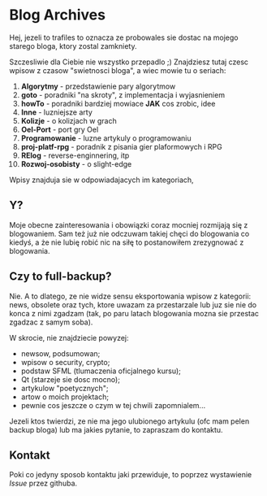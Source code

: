 # Blog Archives

Hej, jezeli to trafiles to oznacza ze probowales sie dostac na mojego starego bloga, ktory zostal zamkniety.

Szczesliwie dla Ciebie nie wszystko przepadlo ;) Znajdziesz tutaj czesc wpisow z czasow "swietnosci bloga", 
a wiec mowie tu o seriach:

1. **Algorytmy** - przedstawienie pary algorytmow
2. **goto** - poradniki "na skroty", z implementacja i wyjasnieniem
3. **howTo** - poradniki bardziej mowiace **JAK** cos zrobic, idee
4. **Inne** - luzniejsze arty
5. **Kolizje** - o kolizjach w grach
6. **Oel-Port** - port gry Oel
7. **Programowanie** - luzne artykuly o programowaniu
8. **proj-platf-rpg** - poradnik z pisania gier plaformowych i RPG
9. **RElog** - reverse-enginnering, itp
10. **Rozwoj-osobisty** - o slight-edge

Wpisy znajduja sie w odpowiadajacych im kategoriach,

## Y?

Moje obecne zainteresowania i obowiązki coraz mocniej rozmijają się z blogowaniem. 
Sam też już nie odczuwam takiej chęci do blogowania co kiedyś, a że nie lubię robić nic na siłę to postanowiłem zrezygnować z blogowania.


## Czy to full-backup?

Nie. A to dlatego, ze nie widze sensu eksportowania wpisow z kategorii: news, obsolete oraz tych, ktore uwazam za przestarzale lub
juz sie nie do konca z nimi zgadzam (tak, po paru latach blogowania mozna sie przestac zgadzac z samym soba).

W skrocie, nie znajdziecie powyzej:

- newsow, podsumowan;
- wpisow o security, crypto;
- podstaw SFML (tlumaczenia oficjalnego kursu);
- Qt (starzeje sie dosc mocno);
- artykulow "poetycznych";
- artow o moich projektach;
- pewnie cos jeszcze o czym w tej chwili zapomnialem...

Jezeli ktos twierdzi, ze nie ma jego ulubionego artykulu (ofc mam pelen backup bloga) lub ma jakies pytanie, to
zapraszam do kontaktu.

## Kontakt

Poki co jedyny sposob kontaktu jaki przewiduje, to poprzez wystawienie *Issue* przez githuba.
